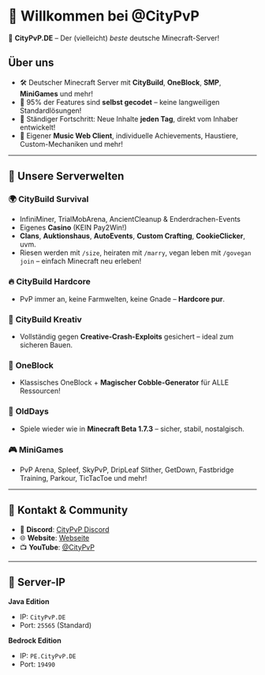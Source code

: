 # 👋 Willkommen bei @CityPvP

🌆 **CityPvP.DE** – Der (vielleicht) *beste* deutsche Minecraft-Server!

## Über uns
- 🛠️ Deutscher Minecraft Server mit **CityBuild**, **OneBlock**, **SMP**, **MiniGames** und mehr!
- 🔧 95% der Features sind **selbst gecodet** – keine langweiligen Standardlösungen!
- 🧠 Ständiger Fortschritt: Neue Inhalte **jeden Tag**, direkt vom Inhaber entwickelt!
- 🎵 Eigener **Music Web Client**, individuelle Achievements, Haustiere, Custom-Mechaniken und mehr!

---

## 🧱 Unsere Serverwelten

### 🌍 **CityBuild Survival**
- InfiniMiner, TrialMobArena, AncientCleanup & Enderdrachen-Events
- Eigenes **Casino** (KEIN Pay2Win!)
- **Clans**, **Auktionshaus**, **AutoEvents**, **Custom Crafting**, **CookieClicker**, uvm.
- Riesen werden mit `/size`, heiraten mit `/marry`, vegan leben mit `/govegan join` – einfach Minecraft neu erleben!

### 🔥 **CityBuild Hardcore**
- PvP immer an, keine Farmwelten, keine Gnade – **Hardcore pur**.

### 🎨 **CityBuild Kreativ**
- Vollständig gegen **Creative-Crash-Exploits** gesichert – ideal zum sicheren Bauen.

### 🧱 **OneBlock**
- Klassisches OneBlock + **Magischer Cobble-Generator** für ALLE Ressourcen!

### 🧓 **OldDays**
- Spiele wieder wie in **Minecraft Beta 1.7.3** – sicher, stabil, nostalgisch.

### 🎮 **MiniGames**
- PvP Arena, Spleef, SkyPvP, DripLeaf Slither, GetDown, Fastbridge Training, Parkour, TicTacToe und mehr!

---

## 🔗 Kontakt & Community

- 💬 **Discord**: [CityPvP Discord](https://discord.com/invite/deczj6pXjW)
- 🌐 **Website**: [Webseite](https://femboysarecute.github.io/)
- 📺 **YouTube**: [@CityPvP](https://www.youtube.com/@CityPvP)

---

## 📡 Server-IP

**Java Edition**
- IP: `CityPvP.DE`
- Port: `25565` (Standard)

**Bedrock Edition**
- IP: `PE.CityPvP.DE`
- Port: `19490`
